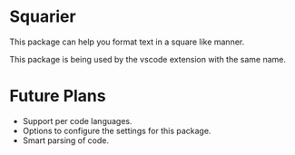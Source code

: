 # Squarier

This package can help you format text in a square like manner.

This package is being used by the vscode extension with the same name.


# Future Plans

- Support per code languages.
- Options to configure the settings for this package.
- Smart parsing of code.

